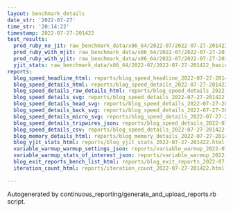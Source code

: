 ```yaml
---
layout: benchmark_details
date_str: '2022-07-27'
time_str: '20:14:22'
timestamp: 2022-07-27-201422
test_results:
  prod_ruby_no_jit: raw_benchmark_data/x86_64/2022-07/2022-07-27-201422_basic_benchmark_prod_ruby_no_jit.json
  prod_ruby_with_mjit: raw_benchmark_data/x86_64/2022-07/2022-07-27-201422_basic_benchmark_prod_ruby_with_mjit.json
  prod_ruby_with_yjit: raw_benchmark_data/x86_64/2022-07/2022-07-27-201422_basic_benchmark_prod_ruby_with_yjit.json
  yjit_stats: raw_benchmark_data/x86_64/2022-07/2022-07-27-201422_basic_benchmark_yjit_stats.json
reports:
  blog_speed_headline_html: reports/blog_speed_headline_2022-07-27-201422.html
  blog_speed_details_html: reports/blog_speed_details_2022-07-27-201422.html
  blog_speed_details_raw_details_html: reports/blog_speed_details_2022-07-27-201422.raw_details.html
  blog_speed_details_svg: reports/blog_speed_details_2022-07-27-201422.svg
  blog_speed_details_head_svg: reports/blog_speed_details_2022-07-27-201422.head.svg
  blog_speed_details_back_svg: reports/blog_speed_details_2022-07-27-201422.back.svg
  blog_speed_details_micro_svg: reports/blog_speed_details_2022-07-27-201422.micro.svg
  blog_speed_details_tripwires_json: reports/blog_speed_details_2022-07-27-201422.tripwires.json
  blog_speed_details_csv: reports/blog_speed_details_2022-07-27-201422.csv
  blog_memory_details_html: reports/blog_memory_details_2022-07-27-201422.html
  blog_yjit_stats_html: reports/blog_yjit_stats_2022-07-27-201422.html
  variable_warmup_warmup_settings_json: reports/variable_warmup_2022-07-27-201422.warmup_settings.json
  variable_warmup_stats_of_interest_json: reports/variable_warmup_2022-07-27-201422.stats_of_interest.json
  blog_exit_reports_bench_list_html: reports/blog_exit_reports_2022-07-27-201422.bench_list.html
  iteration_count_html: reports/iteration_count_2022-07-27-201422.html

---
```

Autogenerated by continuous_reporting/generate_and_upload_reports.rb script.
